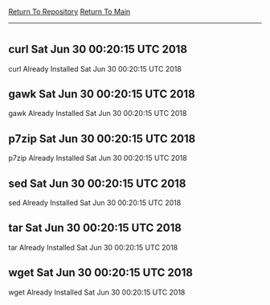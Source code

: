 [Return To Repository](https://github.com/deathbybandaid/piholeparser/)
[Return To Main](https://github.com/deathbybandaid/piholeparser/blob/master/RecentRunLogs/Mainlog.md)
____________________________________
# 
## curl Sat Jun 30 00:20:15 UTC 2018
curl Already Installed Sat Jun 30 00:20:15 UTC 2018
## gawk Sat Jun 30 00:20:15 UTC 2018
gawk Already Installed Sat Jun 30 00:20:15 UTC 2018
## p7zip Sat Jun 30 00:20:15 UTC 2018
p7zip Already Installed Sat Jun 30 00:20:15 UTC 2018
## sed Sat Jun 30 00:20:15 UTC 2018
sed Already Installed Sat Jun 30 00:20:15 UTC 2018
## tar Sat Jun 30 00:20:15 UTC 2018
tar Already Installed Sat Jun 30 00:20:15 UTC 2018
## wget Sat Jun 30 00:20:15 UTC 2018
wget Already Installed Sat Jun 30 00:20:15 UTC 2018
